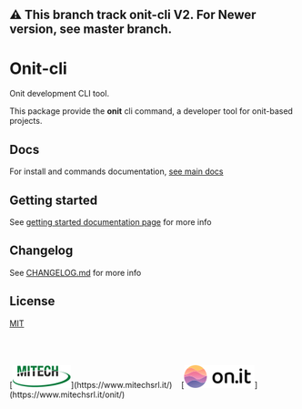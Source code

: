 ## :warning: This branch track onit-cli V2. For Newer version, see master branch.

# Onit-cli
Onit development CLI tool.

This package provide the **onit** cli command, a developer tool for onit-based projects.

## Docs
For install and commands documentation, [see main docs](./docs/MAIN.md)

## Getting started
See [getting started documentation page](./docs/GETTING-STARTED.md) for more info

## Changelog
See [CHANGELOG.md](CHANGELOG.md) for more info

## License
[MIT](./LICENSE)

<br>
<br>
<br>
[<img src="docs/mitech.png">](https://www.mitechsrl.it/) &nbsp; &nbsp;[<img src="docs/logo-onit.png">](https://www.mitechsrl.it/onit/)

